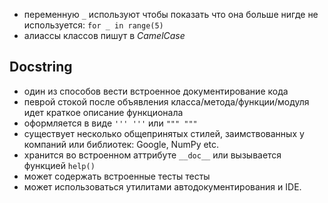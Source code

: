 * переменную `_` используют чтобы показать что она больше нигде не используется:
	`for _ in range(5)`
* алиассы классов пишут в *CamelCase*

## Docstring
* один из способов вести встроенное документирование кода
* певрой стокой после объявления класса/метода/функции/модуля идет краткое описание функционала
* оформляется в виде `''' '''` или `""" """`
* существует несколько общепринятых стилей, заимствованных у компаний или библиотек: Google, NumPy etc.
* хранится во встроенном аттрибуте `__doc__` или вызывается функцией `help()`
* может содержать встроенные тесты тесты
* может использоваться утилитами автодокументирования и IDE.